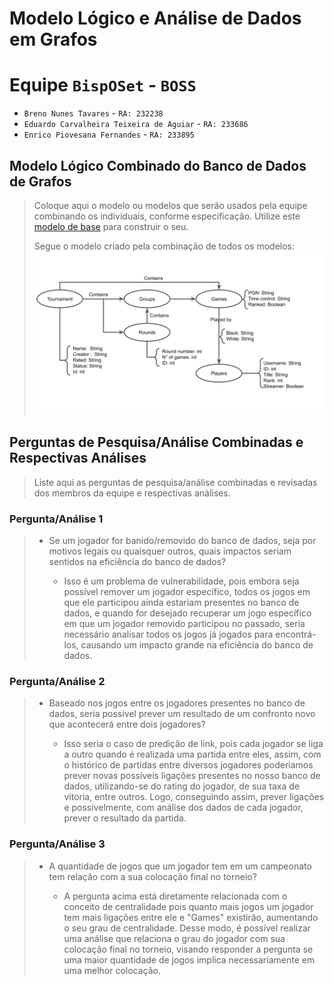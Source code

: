 # Modelo Lógico e Análise de Dados em Grafos

# Equipe `BispOSet` - `BOSS`
* `Breno Nunes Tavares` - `RA: 232238`
* `Eduardo Carvalheira Teixeira de Aguiar` - `RA: 233686`
* `Enrico Piovesana Fernandes` - `RA: 233895`

## Modelo Lógico Combinado do Banco de Dados de Grafos
> Coloque aqui o modelo ou modelos que serão usados pela equipe combinando os individuais, conforme especificação.
> Utilize este [modelo de base](https://docs.google.com/presentation/d/10RN7bDKUka_Ro2_41WyEE76Wxm4AioiJOrsh6BRY3Kk/edit?usp=sharing) para construir o seu.
>
> Segue o modelo criado pela combinação de todos os modelos:
> ![Modelo Lógico de Grafos](/images/modelo-relacional.png)

## Perguntas de Pesquisa/Análise Combinadas e Respectivas Análises

> Liste aqui as perguntas de pesquisa/análise combinadas e revisadas dos membros da equipe e respectivas análises.
>
### Pergunta/Análise 1
> * Se um jogador for banido/removido do banco de dados, seja por motivos legais ou quaisquer outros, quais impactos seriam sentidos na eficiência do banco de dados?
>   
>   * Isso é um problema de vulnerabilidade, pois embora seja possível remover um jogador específico, todos os jogos em que ele participou ainda estariam presentes no banco de dados, e quando for desejado recuperar um jogo específico em que um jogador removido participou no passado, seria necessário analisar todos os jogos já jogados para encontrá-los, causando um impacto grande na eficiência do banco de dados.

### Pergunta/Análise 2
> * Baseado nos jogos entre os jogadores presentes no banco de dados, seria possível prever um resultado de um confronto novo que acontecerá entre dois jogadores?
>   
>   * Isso seria o caso de predição de link, pois cada jogador se liga a outro quando é realizada uma partida entre eles, assim, com o histórico de partidas entre diversos jogadores poderiamos prever novas possíveis ligações presentes no nosso banco de dados, utilizando-se do rating do jogador, de sua taxa de vitoria, entre outros. Logo, conseguindo assim, prever ligações e possivelmente, com análise dos dados de cada jogador, prever o resultado da partida.

### Pergunta/Análise 3
> * A quantidade de jogos que um jogador tem em um campeonato tem relação com a sua colocação final no torneio?
>   
>   * A pergunta acima está diretamente relacionada com o conceito de centralidade pois quanto mais jogos um jogador tem mais ligações entre ele e "Games" existirão, aumentando o seu grau de centralidade. Desse modo, é possível realizar uma análise que relaciona o grau do jogador com sua colocação final no torneio, visando responder a pergunta se uma maior quantidade de jogos implica necessariamente em uma melhor colocação.
